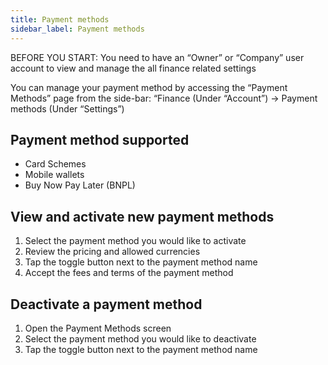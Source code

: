 ```yaml
---
title: Payment methods
sidebar_label: Payment methods
---
```


BEFORE YOU START:
You need to have an “Owner” or “Company” user account to view and manage the all finance related settings

You can manage your payment method by accessing the “Payment Methods” page from the side-bar: “Finance (Under “Account”) -> Payment methods (Under “Settings”)

## Payment method supported

* Card Schemes
* Mobile wallets​
* Buy Now Pay Later (BNPL)

## View and activate new payment methods

1. Select the payment method you would like to activate
2. Review the pricing and allowed currencies
3. Tap the toggle button next to the payment method name
4. Accept the fees and terms of the payment method

## Deactivate a payment method

1. Open the Payment Methods screen
2. Select the payment method you would like to deactivate
3. Tap the toggle button next to the payment method name
